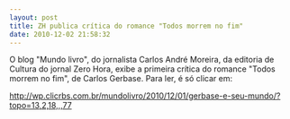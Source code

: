 ```yaml
---
layout: post
title: ZH publica crítica do romance "Todos morrem no fim"
date: 2010-12-02 21:58:32
---
```

O blog "Mundo livro", do jornalista Carlos André Moreira, da editoria de Cultura do jornal Zero Hora, exibe a primeira crítica do romance "Todos morrem no fim", de Carlos Gerbase. Para ler, é só clicar em:

<http://wp.clicrbs.com.br/mundolivro/2010/12/01/gerbase-e-seu-mundo/?topo=13,2,18,,,77>